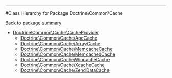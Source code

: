 - - -

#Class Hierarchy for Package Doctrine\Common\Cache

<div><a href='https://github.com/JeyDotC/Hirudo-docs/tree/master/Doctrine\Common\Cache'>Back to package summary</a></div>

<ul>
<li><a href="https://github.com/JeyDotC/Hirudo-docs/blob/master/Doctrine/Common/Cache/CacheProvider.md">Doctrine\Common\Cache\CacheProvider</a><ul>
<li><a href="https://github.com/JeyDotC/Hirudo-docs/blob/master/Doctrine/Common/Cache/ApcCache.md">Doctrine\Common\Cache\ApcCache</a></li>
<li><a href="https://github.com/JeyDotC/Hirudo-docs/blob/master/Doctrine/Common/Cache/ArrayCache.md">Doctrine\Common\Cache\ArrayCache</a></li>
<li><a href="https://github.com/JeyDotC/Hirudo-docs/blob/master/Doctrine/Common/Cache/MemcacheCache.md">Doctrine\Common\Cache\MemcacheCache</a></li>
<li><a href="https://github.com/JeyDotC/Hirudo-docs/blob/master/Doctrine/Common/Cache/MemcachedCache.md">Doctrine\Common\Cache\MemcachedCache</a></li>
<li><a href="https://github.com/JeyDotC/Hirudo-docs/blob/master/Doctrine/Common/Cache/WincacheCache.md">Doctrine\Common\Cache\WincacheCache</a></li>
<li><a href="https://github.com/JeyDotC/Hirudo-docs/blob/master/Doctrine/Common/Cache/XcacheCache.md">Doctrine\Common\Cache\XcacheCache</a></li>
<li><a href="https://github.com/JeyDotC/Hirudo-docs/blob/master/Doctrine/Common/Cache/ZendDataCache.md">Doctrine\Common\Cache\ZendDataCache</a></li>
</ul>
</li>
</ul>
